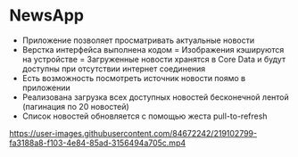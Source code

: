 # NewsApp

- Приложение позволяет просматривать актуальные новости 
- Верстка интерфейса выполнена кодом
= Изображения кэшируются на устройстве
= Загруженные новости хранятся в Core Data и будут доступны при отсутствии интернет соединения
- Есть возможность посмотреть источник новости поямо в приложении
- Реализована загрузка всех доступных новостей бесконечной лентой (пагинация по 20 новостей)
- Список новостей обновляется с помощью жеста pull-to-refresh


https://user-images.githubusercontent.com/84672242/219102799-fa3188a8-f103-4e84-85ad-3156494a705c.mp4

